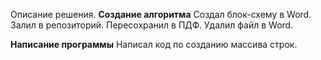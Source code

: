 Описание решения.
**Создание алгоритма**
Создал блок-схему в Word.
Залил в репозиторий.
Пересохранил в ПДФ.
Удалил файл в Word.

**Написание программы**
Написал код по созданию массива строк.